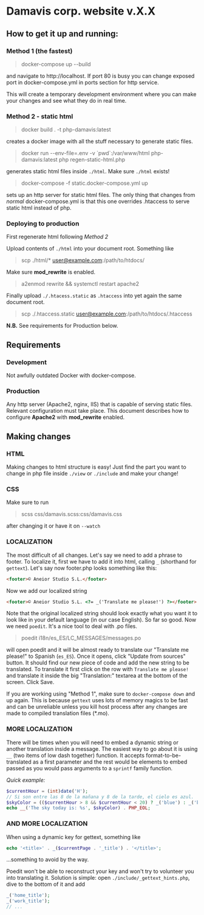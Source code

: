 # Damavis corp. website v.X.X

## How to get it up and running:

### Method 1 (the fastest) 
    
>docker-compose up --build 

and navigate to http://localhost. 
If port 80 is busy you can change exposed port in docker-compose.yml in ports section for http service.

This will create a temporary development environment where you can 
make your changes and see what they do in real time.

### Method 2 - static html

> docker build . -t php-damavis:latest

creates a docker image with all the stuff necessary to generate static files.

> docker run --env-file=.env -v \`pwd\`:/var/www/html php-damavis:latest php regen-static-html.php

generates static html files inside `./html`. Make sure `./html` exists!

> docker-compose -f static.docker-compose.yml up

sets up an http server for static html files. The only thing that changes from _normal_ docker-compose.yml is that this one overrides .htaccess to serve static html instead of php.

### Deploying to production

First regenerate html following *Method 2*

Upload contents of `./html` into your document root. Something like 

> scp ./html/* user@example.com:/path/to/htdocs/

Make sure **mod_rewrite** is enabled.

> a2enmod rewrite && systemctl restart apache2

Finally upload `./.htacess.static` as `.htaccess` into yet again the same document root. 
> scp ./.htaccess.static user@example.com:/path/to/htdocs/.htaccess

**N.B.** See requirements for Production below.

## Requirements

### Development

Not awfully outdated Docker with docker-compose.

### Production

Any http server (Apache2, nginx, IIS) that is capable of serving static files.
Relevant configuration must take place. This document describes how to configure
**Apache2** with **mod_rewrite** enabled.

## Making changes

### HTML
Making changes to html structure is easy! Just find the part you want to change
in php file inside `./view` or `./include` and make your change!

### CSS 
Make sure to run 

> scss css/damavis.scss:css/damavis.css

after changing it or have it on `--watch`

### LOCALIZATION

The most difficult of all changes. Let's say we need to add a phrase to footer.
To localize it, first we have to add it into html, calling `_` (shorthand for `gettext`).
Let's say now footer.php looks something like this: 
```html
<footer>© Aneior Studio S.L.</footer>
```
 
Now we add our localized string
```html
<footer>© Aneior Studio S.L. <?= _('Translate me please!') ?></footer>
```

Note that the original localized string should look exactly what you want it to look like in your default language (in our case English).
So far so good. Now we need `poedit`. It's a nice tool to deal with .po files. 

> poedit i18n/es_ES/LC_MESSAGES/messages.po

will open poedit and it will be almost ready to translate our "Translate me please!" to Spanish (`es_ES`).
Once  it opens, click "Update from sources" button. It should find our new piece of code 
and add the new string to be translated. To translate it first click on the row
with `Translate me please!` and translate it inside the big "Translation:" textarea at the bottom of the screen. 
Click Save. 

If you are working using "Method 1", make sure to `docker-compose down` and up again. This is because 
`gettext` uses lots of memory magics to be fast and can be unreliable unless you kill
host process after any changes are made to compiled translation files (*.mo).

### MORE LOCALIZATION

There will be times when you will need to embed a dynamic string or another translation inside a message.
The easiest way to go about it is using `__` (two items of low dash together) function.
It accepts format-to-be-translated as a first parameter and the rest would be elements 
to embed passed as you would pass arguments to a `sprintf` family function.

_Quick example:_

```php
$currentHour = (int)date('H');
// Si son entre las 8 de la mañana y 8 de la tarde, el cielo es azul.
$skyColor = (($currentHour > 8 && $currentHour < 20) ? _('blue') : _('black')); 
echo __('The sky today is: %s', $skyColor) . PHP_EOL;
```

### AND MORE LOCALIZATION

When using a dynamic key for gettext, something like 

```php
echo '<title>' . _($currentPage . '_title') . '</title>'; 
```
...something to avoid by the way. 

Poedit won't be able to reconstruct your key and won't try to volunteer you into translating it.
Solution is simple: open `./include/_gettext_hints.php`, dive to the bottom of it and add
```php
_('home_title');
_('work_title');
// ...
```